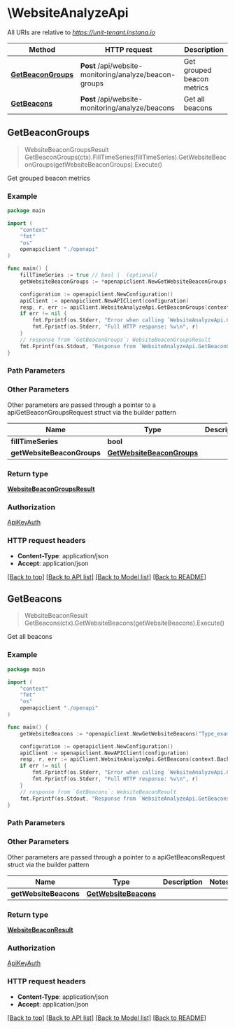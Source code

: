 # \WebsiteAnalyzeApi

All URIs are relative to *https://unit-tenant.instana.io*

Method | HTTP request | Description
------------- | ------------- | -------------
[**GetBeaconGroups**](WebsiteAnalyzeApi.md#GetBeaconGroups) | **Post** /api/website-monitoring/analyze/beacon-groups | Get grouped beacon metrics
[**GetBeacons**](WebsiteAnalyzeApi.md#GetBeacons) | **Post** /api/website-monitoring/analyze/beacons | Get all beacons



## GetBeaconGroups

> WebsiteBeaconGroupsResult GetBeaconGroups(ctx).FillTimeSeries(fillTimeSeries).GetWebsiteBeaconGroups(getWebsiteBeaconGroups).Execute()

Get grouped beacon metrics

### Example

```go
package main

import (
    "context"
    "fmt"
    "os"
    openapiclient "./openapi"
)

func main() {
    fillTimeSeries := true // bool |  (optional)
    getWebsiteBeaconGroups := *openapiclient.NewGetWebsiteBeaconGroups(*openapiclient.NewWebsiteBeaconTagGroup("GroupbyTag_example", "GroupbyTagEntity_example"), []openapiclient.WebsiteMonitoringMetricsConfiguration{*openapiclient.NewWebsiteMonitoringMetricsConfiguration("Aggregation_example", "Metric_example")}, "Type_example") // GetWebsiteBeaconGroups |  (optional)

    configuration := openapiclient.NewConfiguration()
    apiClient := openapiclient.NewAPIClient(configuration)
    resp, r, err := apiClient.WebsiteAnalyzeApi.GetBeaconGroups(context.Background()).FillTimeSeries(fillTimeSeries).GetWebsiteBeaconGroups(getWebsiteBeaconGroups).Execute()
    if err != nil {
        fmt.Fprintf(os.Stderr, "Error when calling `WebsiteAnalyzeApi.GetBeaconGroups``: %v\n", err)
        fmt.Fprintf(os.Stderr, "Full HTTP response: %v\n", r)
    }
    // response from `GetBeaconGroups`: WebsiteBeaconGroupsResult
    fmt.Fprintf(os.Stdout, "Response from `WebsiteAnalyzeApi.GetBeaconGroups`: %v\n", resp)
}
```

### Path Parameters



### Other Parameters

Other parameters are passed through a pointer to a apiGetBeaconGroupsRequest struct via the builder pattern


Name | Type | Description  | Notes
------------- | ------------- | ------------- | -------------
 **fillTimeSeries** | **bool** |  | 
 **getWebsiteBeaconGroups** | [**GetWebsiteBeaconGroups**](GetWebsiteBeaconGroups.md) |  | 

### Return type

[**WebsiteBeaconGroupsResult**](WebsiteBeaconGroupsResult.md)

### Authorization

[ApiKeyAuth](../README.md#ApiKeyAuth)

### HTTP request headers

- **Content-Type**: application/json
- **Accept**: application/json

[[Back to top]](#) [[Back to API list]](../README.md#documentation-for-api-endpoints)
[[Back to Model list]](../README.md#documentation-for-models)
[[Back to README]](../README.md)


## GetBeacons

> WebsiteBeaconResult GetBeacons(ctx).GetWebsiteBeacons(getWebsiteBeacons).Execute()

Get all beacons

### Example

```go
package main

import (
    "context"
    "fmt"
    "os"
    openapiclient "./openapi"
)

func main() {
    getWebsiteBeacons := *openapiclient.NewGetWebsiteBeacons("Type_example") // GetWebsiteBeacons |  (optional)

    configuration := openapiclient.NewConfiguration()
    apiClient := openapiclient.NewAPIClient(configuration)
    resp, r, err := apiClient.WebsiteAnalyzeApi.GetBeacons(context.Background()).GetWebsiteBeacons(getWebsiteBeacons).Execute()
    if err != nil {
        fmt.Fprintf(os.Stderr, "Error when calling `WebsiteAnalyzeApi.GetBeacons``: %v\n", err)
        fmt.Fprintf(os.Stderr, "Full HTTP response: %v\n", r)
    }
    // response from `GetBeacons`: WebsiteBeaconResult
    fmt.Fprintf(os.Stdout, "Response from `WebsiteAnalyzeApi.GetBeacons`: %v\n", resp)
}
```

### Path Parameters



### Other Parameters

Other parameters are passed through a pointer to a apiGetBeaconsRequest struct via the builder pattern


Name | Type | Description  | Notes
------------- | ------------- | ------------- | -------------
 **getWebsiteBeacons** | [**GetWebsiteBeacons**](GetWebsiteBeacons.md) |  | 

### Return type

[**WebsiteBeaconResult**](WebsiteBeaconResult.md)

### Authorization

[ApiKeyAuth](../README.md#ApiKeyAuth)

### HTTP request headers

- **Content-Type**: application/json
- **Accept**: application/json

[[Back to top]](#) [[Back to API list]](../README.md#documentation-for-api-endpoints)
[[Back to Model list]](../README.md#documentation-for-models)
[[Back to README]](../README.md)

